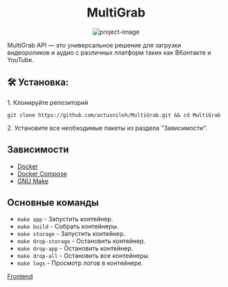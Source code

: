 <h1 align="center" id="title">MultiGrab</h1>

<p align="center"><img src="https://socialify.git.ci/actusnileh/MultiGrab/image?font=Inter&language=1&logo=https%3A%2F%2Fi.ibb.co%2Fzmb0Sym%2F51454cdae7db.png&name=1&pattern=Signal&stargazers=1&theme=Auto" alt="project-image"></p>

<p id="description">MultiGrab API — это универсальное решение для загрузки видеороликов и аудио с различных платформ таких как ВКонтакте и YouTube.</p>

<h2>🛠️ Установка:</h2>

<p>1. Клонируйте репозиторий</p>

```
git clone https://github.com/actusnileh/MultiGrab.git && cd MultiGrab
```

<p>2. Установите все необходимые пакеты из раздела "Зависимости".</p>
  
<h2> Зависимости </h2>

- [Docker](https://www.docker.com/get-started)
- [Docker Compose](https://docs.docker.com/compose/install/)
- [GNU Make](https://www.gnu.org/software/make/)


<h2> Основные команды </h2>

* `make app` - Запустить контейнер.
* `make build` - Собрать контейнеры.
* `make storage` - Запустить контейнер.
* `make drop-storage` - Остановить контейнер.
* `make drop-app` - Остановить контейнер.
* `make drop-all` - Остановить все контейнеры.
* `make logs` - Просмотр логов в контейнере.

[Frontend](https://github.com/PxrpGill/multigrab_frontend)
